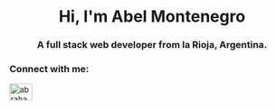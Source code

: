 <h1 align="center">Hi, I'm Abel Montenegro</h1>
<h3 align="center">A full stack web developer from la Rioja, Argentina.</h3>

<h3 align="left">Connect with me:</h3>
<p align="left">
<a href="https://linkedin.com/in/abraham-abel-montenegro" target="blank"><img align="center" src="https://raw.githubusercontent.com/rahuldkjain/github-profile-readme-generator/master/src/images/icons/Social/linked-in-alt.svg" alt="abraham-abel-montenegro" height="30" width="40" /></a>
</p>



